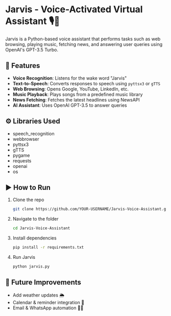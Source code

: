 # Jarvis - Voice-Activated Virtual Assistant 🎙️🤖

Jarvis is a Python-based voice assistant that performs tasks such as web browsing, 
playing music, fetching news, and answering user queries using OpenAI's GPT-3.5 Turbo.

## 🚀 Features
- **Voice Recognition**: Listens for the wake word "Jarvis"
- **Text-to-Speech**: Converts responses to speech using `pyttsx3` or `gTTS`
- **Web Browsing**: Opens Google, YouTube, LinkedIn, etc.
- **Music Playback**: Plays songs from a predefined music library
- **News Fetching**: Fetches the latest headlines using NewsAPI
- **AI Assistant**: Uses OpenAI GPT-3.5 to answer queries

## ⚙️ Libraries Used
- speech_recognition  
- webbrowser  
- pyttsx3  
- gTTS  
- pygame  
- requests  
- openai  
- os  

## ▶️ How to Run
1. Clone the repo
   ```bash
   git clone https://github.com/YOUR-USERNAME/Jarvis-Voice-Assistant.git
   ```
2. Navigate to the folder
   ```bash
   cd Jarvis-Voice-Assistant
   ```
3. Install dependencies
   ```bash
   pip install -r requirements.txt
   ```
4. Run Jarvis
   ```bash
   python jarvis.py
   ```

## 📌 Future Improvements
- Add weather updates 🌦️
- Calendar & reminder integration 📅
- Email & WhatsApp automation 📧📲

